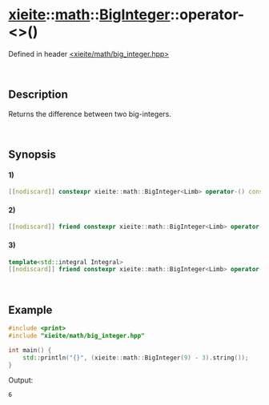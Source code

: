 # [xieite](../../../../../xieite.md)\:\:[math](../../../../../math.md)\:\:[BigInteger<Limb>](../../../../big_integer.md)\:\:operator-\<\>\(\)
Defined in header [<xieite/math/big_integer.hpp>](../../../../../../../include/xieite/math/big_integer.hpp)

&nbsp;

## Description
Returns the difference between two big-integers.

&nbsp;

## Synopsis
#### 1)
```cpp
[[nodiscard]] constexpr xieite::math::BigInteger<Limb> operator-() const noexcept;
```
#### 2)
```cpp
[[nodiscard]] friend constexpr xieite::math::BigInteger<Limb> operator-(const xieite::math::BigInteger<Limb>& minuend, const xieite::math::BigInteger<Limb>& subtrahend) noexcept;
```
#### 3)
```cpp
template<std::integral Integral>
[[nodiscard]] friend constexpr xieite::math::BigInteger<Limb> operator-(const xieite::math::BigInteger<Limb>& minuend, Integral subtrahend) noexcept;
```

&nbsp;

## Example
```cpp
#include <print>
#include "xieite/math/big_integer.hpp"

int main() {
    std::println("{}", (xieite::math::BigInteger(9) - 3).string());
}
```
Output:
```
6
```
